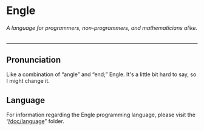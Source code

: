 # Engle
###### A language for programmers, non-programmers, and mathematicians alike.
---
## Pronunciation
Like a combination of “angle” and “end;” Engle. It's a little bit hard to say, so I might change it.

## Language
For information regarding the Engle programming language, please visit the “[/doc/language](./doc/language)” folder.